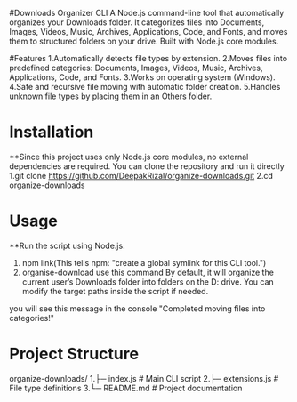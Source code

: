 #Downloads Organizer CLI
A Node.js command-line tool that automatically organizes your Downloads folder. It categorizes files into Documents, Images, Videos, Music, Archives, Applications, Code, and Fonts, and moves them to structured folders on your drive. Built with Node.js core modules.

#Features
1.Automatically detects file types by extension.
2.Moves files into predefined categories: Documents, Images, Videos, Music, Archives, Applications, Code, and Fonts.
3.Works on  operating system (Windows).
4.Safe and recursive file moving with automatic folder creation.
5.Handles unknown file types by placing them in an Others folder.

 # Installation
**Since this project uses only Node.js core modules, no external dependencies are required. You can clone the repository and run it directly
1.git clone https://github.com/DeepakRizal/organize-downloads.git
2.cd organize-downloads

# Usage
**Run the script using Node.js:
1) npm link(This tells npm: "create a global symlink for this CLI tool.")
2) organise-download use this command 
By default, it will organize the current user’s Downloads folder into folders on the D: drive. You can modify the target paths inside the script if needed.

you will see this message in the console "Completed moving files into categories!"

# Project Structure
organize-downloads/
1.├─ index.js           # Main CLI script
2.├─ extensions.js      # File type definitions
3.└─ README.md          # Project documentation


